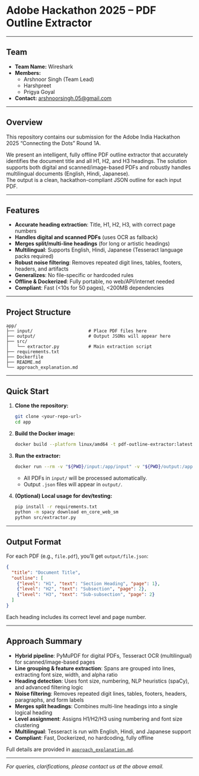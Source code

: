 
# Adobe Hackathon 2025 – PDF Outline Extractor

---

## Team

- **Team Name:** Wireshark
- **Members:**
    - Arshnoor Singh (Team Lead)
    - Harshpreet
    - Prigya Goyal
- **Contact:** arshnoorsingh.05@gmail.com

---

## Overview

This repository contains our submission for the Adobe India Hackathon 2025 “Connecting the Dots” Round 1A.

We present an intelligent, fully offline PDF outline extractor that accurately identifies the document title and all H1, H2, and H3 headings. The solution supports both digital and scanned/image-based PDFs and robustly handles multilingual documents (English, Hindi, Japanese).  
The output is a clean, hackathon-compliant JSON outline for each input PDF.

---

## Features

- **Accurate heading extraction**: Title, H1, H2, H3, with correct page numbers
- **Handles digital and scanned PDFs** (uses OCR as fallback)
- **Merges split/multi-line headings** (for long or artistic headings)
- **Multilingual**: Supports English, Hindi, Japanese (Tesseract language packs required)
- **Robust noise filtering**: Removes repeated digit lines, tables, footers, headers, and artifacts
- **Generalizes**: No file-specific or hardcoded rules
- **Offline & Dockerized**: Fully portable, no web/API/internet needed
- **Compliant**: Fast (<10s for 50 pages), <200MB dependencies

---

## Project Structure

```
app/
├── input/                     # Place PDF files here
├── output/                    # Output JSONs will appear here
├── src/
│   └── extractor.py           # Main extraction script
├── requirements.txt
├── Dockerfile
├── README.md
└── approach_explanation.md
```

---

## Quick Start

1. **Clone the repository:**
   ```sh
   git clone <your-repo-url>
   cd app
   ```

2. **Build the Docker image:**
   ```sh
   docker build --platform linux/amd64 -t pdf-outline-extractor:latest .
   ```

3. **Run the extractor:**
   ```sh
   docker run --rm -v "${PWD}/input:/app/input" -v "${PWD}/output:/app/output" --network none pdf-outline-extractor:latest
   ```

   - All PDFs in `input/` will be processed automatically.
   - Output `.json` files will appear in `output/`.

4. **(Optional) Local usage for dev/testing:**
   ```sh
   pip install -r requirements.txt
   python -m spacy download en_core_web_sm
   python src/extractor.py
   ```

---

## Output Format

For each PDF (e.g., `file.pdf`), you’ll get `output/file.json`:

```json
{
  "title": "Document Title",
  "outline": [
    {"level": "H1", "text": "Section Heading", "page": 1},
    {"level": "H2", "text": "Subsection", "page": 2},
    {"level": "H3", "text": "Sub-subsection", "page": 2}
  ]
}
```
Each heading includes its correct level and page number.

---

## Approach Summary

- **Hybrid pipeline**: PyMuPDF for digital PDFs, Tesseract OCR (multilingual) for scanned/image-based pages
- **Line grouping & feature extraction**: Spans are grouped into lines, extracting font size, width, and alpha ratio
- **Heading detection**: Uses font size, numbering, NLP heuristics (spaCy), and advanced filtering logic
- **Noise filtering**: Removes repeated digit lines, tables, footers, headers, paragraphs, and form labels
- **Merges split headings**: Combines multi-line headings into a single logical heading
- **Level assignment**: Assigns H1/H2/H3 using numbering and font size clustering
- **Multilingual**: Tesseract is run with English, Hindi, and Japanese support
- **Compliant**: Fast, Dockerized, no hardcoding, fully offline

Full details are provided in [`approach_explanation.md`](./approach_explanation.md).

---

*For queries, clarifications, please contact us at the above email.*